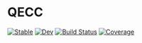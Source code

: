 # QECC

[![Stable](https://img.shields.io/badge/docs-stable-blue.svg)](https://quantumsavory.github.io/QECC.jl/stable/)
[![Dev](https://img.shields.io/badge/docs-dev-blue.svg)](https://quantumsavory.github.io/QECC.jl/dev/)
[![Build Status](https://github.com/QuantumSavory/QECC.jl/actions/workflows/CI.yml/badge.svg?branch=main)](https://github.com/QuantumSavory/QECC.jl/actions/workflows/CI.yml?query=branch%3Amain)
[![Coverage](https://codecov.io/gh/QuantumSavory/QECC.jl/branch/main/graph/badge.svg)](https://codecov.io/gh/QuantumSavory/QECC.jl)